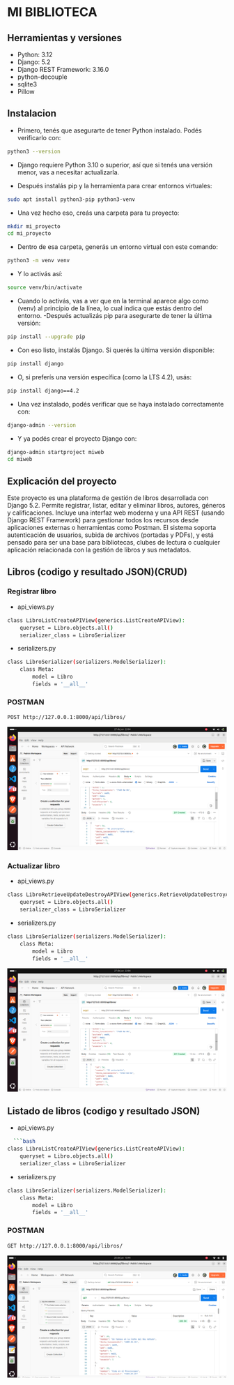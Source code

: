 # MI BIBLIOTECA
## Herramientas y versiones
- Python: 3.12
- Django: 5.2
- Django REST Framework: 3.16.0
- python-decouple
- sqlite3
- Pillow
## Instalacion
- Primero, tenés que asegurarte de tener Python instalado. Podés verificarlo con:
```bash
python3 --version
```
- Django requiere Python 3.10 o superior, así que si tenés una versión menor, vas a necesitar actualizarla.

- Después instalás pip y la herramienta para crear entornos virtuales:
```bash
sudo apt install python3-pip python3-venv
```
- Una vez hecho eso, creás una carpeta para tu proyecto:
```bash
mkdir mi_proyecto
cd mi_proyecto
```
- Dentro de esa carpeta, generás un entorno virtual con este comando:
```bash
python3 -m venv venv
```
- Y lo activás así:
```bash
source venv/bin/activate
```
- Cuando lo activás, vas a ver que en la terminal aparece algo como (venv) al principio de la línea, lo cual indica que estás dentro del entorno.
-Después actualizás pip para asegurarte de tener la última versión:
```bash
pip install --upgrade pip
```
- Con eso listo, instalás Django. Si querés la última versión disponible:
```bash
pip install django
```
- O, si preferís una versión específica (como la LTS 4.2), usás:
```bash
pip install django==4.2
```
- Una vez instalado, podés verificar que se haya instalado correctamente con:
```bash
django-admin --version
```
- Y ya podés crear el proyecto Django con:
```bash
django-admin startproject miweb
cd miweb
```
## Explicación del proyecto
Este proyecto es una plataforma de gestión de libros desarrollada con Django 5.2. Permite 
registrar, listar, editar y eliminar libros, autores, géneros y calificaciones. Incluye 
una interfaz web moderna y una API REST (usando Django REST Framework) para gestionar todos
los recursos desde aplicaciones externas o herramientas como Postman.
El sistema soporta autenticación de usuarios, subida de archivos (portadas y PDFs),
y está pensado para ser una base para bibliotecas, clubes de lectura o cualquier aplicación 
relacionada con la gestión de libros y sus metadatos.

## Libros (codigo y resultado JSON)(CRUD)
### Registrar libro
- api_views.py
```bash
class LibroListCreateAPIView(generics.ListCreateAPIView):
    queryset = Libro.objects.all()
    serializer_class = LibroSerializer
```
- serializers.py
```bash
class LibroSerializer(serializers.ModelSerializer):
    class Meta:
        model = Libro
        fields = '__all__'
```
### POSTMAN
```bash
POST http://127.0.0.1:8000/api/libros/
```
![Resultado Postman](img/Resultado_registro_libro.png)
### Actualizar libro
- api_views.py
```bash
class LibroRetrieveUpdateDestroyAPIView(generics.RetrieveUpdateDestroyAPIView):
    queryset = Libro.objects.all()
    serializer_class = LibroSerializer
```
- serializers.py
```bash
class LibroSerializer(serializers.ModelSerializer):
    class Meta:
        model = Libro
        fields = '__all__'
```
![Resultado Postman](img/Resultado_registro_libro.png)
## Listado de libros (codigo y resultado JSON)
- api_views.py
```bash
  ```bash
class LibroListCreateAPIView(generics.ListCreateAPIView):
    queryset = Libro.objects.all()
    serializer_class = LibroSerializer
```
- serializers.py
```bash
class LibroSerializer(serializers.ModelSerializer):
    class Meta:
        model = Libro
        fields = '__all__'
```
### POSTMAN
```bash
GET http://127.0.0.1:8000/api/libros/
```
![Resultado Postman](img/Resultado_listado_libros.png)
